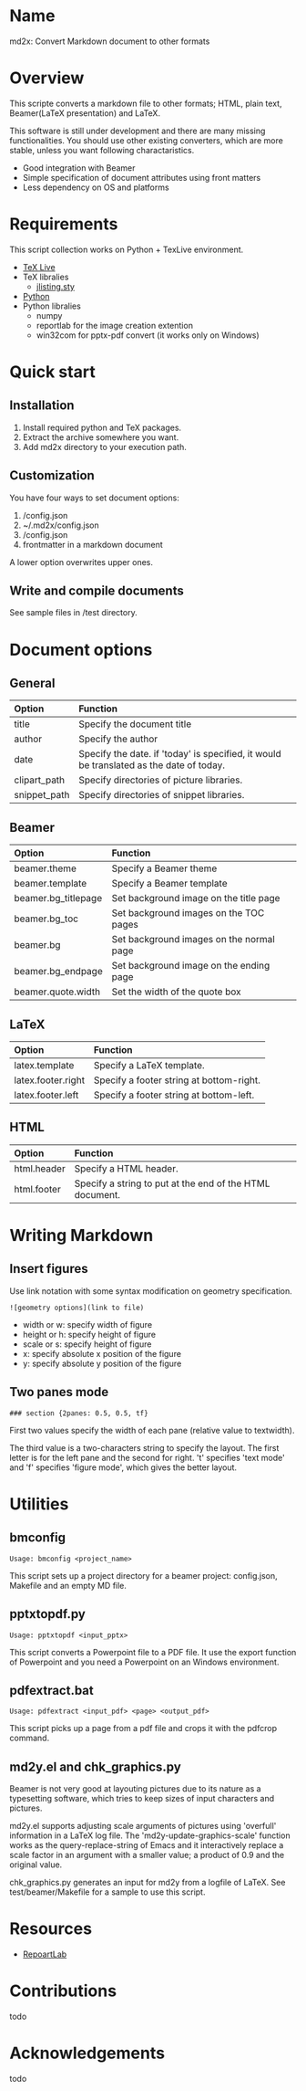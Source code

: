 # Name
md2x: Convert Markdown document to other formats 

# Overview
This scripte converts a markdown file to other formats; HTML, plain text, Beamer(LaTeX presentation) and LaTeX.

This software is still under development and there are many missing functionalities.
You should use other existing converters, which are more stable, unless you want following charactaristics. 

* Good integration with Beamer
* Simple specification of document attributes using front matters
* Less dependency on OS and platforms

# Requirements
This script collection works on Python + TexLive environment.

* [TeX Live](https://www.tug.org/texlive/)
* TeX libralies
  - [jlisting.sty](https://osdn.net/projects/mytexpert/downloads/26068/jlisting.sty.bz2/)
* [Python](https://www.python.org)
* Python libralies
  - numpy
  - reportlab for the image creation extention
  - win32com for pptx-pdf convert (it works only on Windows)

# Quick start

## Installation
1. Install required python and TeX packages.
2. Extract the archive somewhere you want.
3. Add md2x directory to your execution path.

## Customization
You have four ways to set document options:
1. <application root>/config.json
2. ~/.md2x/config.json
3. <document root>/config.json
4. frontmatter in a markdown document

A lower option overwrites upper ones. 

## Write and compile documents
See sample files in <application root>/test directory.

# Document options

## General

|Option|Function| 
|:------|:------|
|title| Specify the document title| 
|author| Specify the author| 
|date| Specify the date. if 'today' is specified, it would be translated as the date of today.| 
|clipart_path| Specify directories of picture libraries.| 
|snippet_path| Specify directories of snippet libraries.| 

## Beamer

|Option|Function| 
|:------|:------|
|beamer.theme| Specify a Beamer theme| 
|beamer.template| Specify a Beamer template| 
|beamer.bg_titlepage| Set background image on the title page|
|beamer.bg_toc| Set background images on the TOC pages|
|beamer.bg| Set background images on the normal page|
|beamer.bg_endpage| Set background image on the ending page| 
|beamer.quote.width| Set the width of the quote box| 

## LaTeX
|Option|Function| 
|:------|:------|
|latex.template| Specify a LaTeX template.| 
|latex.footer.right| Specify a footer string at bottom-right.| 
|latex.footer.left| Specify a footer string at bottom-left.| 

## HTML
|Option|Function| 
|:------|:------|
|html.header| Specify a HTML header.| 
|html.footer| Specify a string to put at the end of the HTML document.| 

# Writing Markdown

## Insert figures

Use link notation with some syntax modification on geometry specification.
```
![geometry options](link to file)
```

* width or w: specify width of figure
* height or h: specify height of figure
* scale or s: specify height of figure
* x: specify absolute x position of the figure 
* y: specify absolute y position of the figure

## Two panes mode
```
### section {2panes: 0.5, 0.5, tf}
```

First two values specify the width of each pane (relative value to textwidth).

The third value is a two-characters string to specify the layout.
The first letter is for the left pane and the second for right.
't' specifies 'text mode' and 'f' specifies 'figure mode', which gives the better layout.

# Utilities

## bmconfig

```
Usage: bmconfig <project_name>
```

This script sets up a project directory for a beamer project: config.json, Makefile and an empty MD file.

## pptxtopdf.py

```
Usage: pptxtopdf <input_pptx>
```

This script converts a Powerpoint file to a PDF file.
It use the export function of Powerpoint and you need a Powerpoint on an Windows environment.

## pdfextract.bat

```
Usage: pdfextract <input_pdf> <page> <output_pdf> 
```

This script picks up a page from a pdf file and crops it with the pdfcrop command. 

## md2y.el and chk_graphics.py
Beamer is not very good at layouting pictures due to its nature as a typesetting software, which tries to keep sizes of input characters and pictures. 

md2y.el supports adjusting scale arguments of pictures using 'overfull' information in a LaTeX log file.
The 'md2y-update-graphics-scale' function works as the query-replace-string of Emacs and it interactively replace a scale factor in an argument with a smaller value; a product of 0.9 and the original value.

chk_graphics.py generates an input for md2y from a logfile of LaTeX.
See test/beamer/Makefile for a sample to use this script.

# Resources
* [RepoartLab](https://www.reportlab.com)

# Contributions
todo

# Acknowledgements
todo
